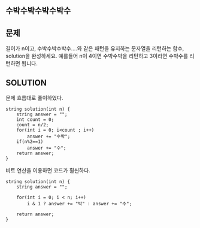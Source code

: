수박수박수박수박수
-----------------
문제
-----
길이가 n이고, 수박수박수박수....와 같은 패턴을 유지하는 문자열을 리턴하는 함수, solution을 완성하세요. 예를들어 n이 4이면 수박수박을 리턴하고 3이라면 수박수를 리턴하면 됩니다.

SOLUTION
---------
문제 흐름대로 풀이하였다.

```{.cpp}
string solution(int n) {
    string answer = "";
    int count = 0;
    count = n/2;
    for(int i = 0; i<count ; i++)
        answer += "수박";
    if(n%2==1)
        answer += "수";
    return answer;
}
```
비트 연산을 이용하면 코드가 훨씬하다.

```{.cpp}
string solution(int n) {
    string answer = "";

    for(int i = 0; i < n; i++)
        i & 1 ? answer += "박" : answer += "수";

    return answer;
}
```


